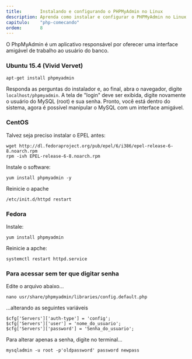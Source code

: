 ```yaml
---
title:       Instalando e configurando o PHPMyAdmin no Linux
description: Aprenda como instalar e configurar o PHPMyAdmin no Linux
capitulo:    "php-comecando"
ordem:       8
---
```


O PhpMyAdmin é um aplicativo responsável por oferecer uma interface amigável de trabalho ao usuário do banco.


### Ubuntu 15.4 (Vivid Vervet)

    apt-get install phpmyadmin

Responda as perguntas do instalador e, ao final, abra o navegador, digite `localhost/phpmyadmin`. A tela de "login" deve
ser exibida, digite novamente o usuário do MySQL (root) e sua senha. Pronto, você está dentro do sistema, agora é possível
manipular o MySQL com um interface amigável.


### CentOS


Talvez seja preciso instalar o EPEL antes:

    wget http://dl.fedoraproject.org/pub/epel/6/i386/epel-release-6-8.noarch.rpm
    rpm -ivh EPEL-release-6-8.noarch.rpm

Instale o software:

    yum install phpmyadmin -y

Reinicie o apache

    /etc/init.d/httpd restart



### Fedora

Instale:

    yum install phpmyadmin

Reinicie a apche:

    systemctl restart httpd.service



### Para acessar sem ter que digitar senha


Edite o arquivo abaixo...

    nano usr/share/phpmyadmin/libraries/config.default.php

...alterando as seguintes variáveis

	$cfg['Servers']['auth-type'] = 'config';
	$cfg['Servers']['user'] = 'nome_do_usuario';
	$cfg['Servers']['password'] = 'Senha_do_usuario';

Para alterar apenas a senha, digite no terminal...

    mysqladmin -u root -p'oldpassword' password newpass